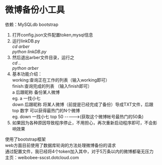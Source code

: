微博备份小工具
=============  
依赖：MySQLdb bootstrap  
1. 打开config.json文件配置token,mysql信息
2. 运行linkDB.py  
  *cd arber*  
  *python linkDB.py*  
3. 然后退出arber文件目录，运行之  
		*cd ..*  
		*python arber*  
4. 基本功能介绍：  
     working:查询正在工作的列表（输入working即可）  
     finish:查询完成的列表  （输入finish即可）  
     a 后跟昵称 备份某人微博  
	eg. a 一找小七  
     down 后跟昵称 将某人微博（前提是已经完成了备份）导成TXT文件，后跟 top 数字 可以获得最热门的N个微博  
	eg. down 一找小七 top 50     ----->(获取这个微博帐号最热门的50条)  
5. 如果因为各种原因导致程序停止，不用担心，再次重新启动程序即可，不会影响效果  
    
使用了bootstrap框架  
web方面目前使用了数据库轮询的方法处理微博备份的请求  
通过配置文件，我已经将4个token加入其中，对于5万条以内的微博都毫无压力  
主页：weibobee-sscst.dotcloud.com  




	
    
